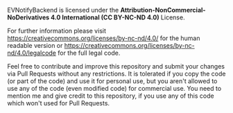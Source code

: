 EVNotifyBackend is licensed under the **Attribution-NonCommercial-NoDerivatives 4.0 International (CC BY-NC-ND 4.0)** License.

For further information please visit https://creativecommons.org/licenses/by-nc-nd/4.0/ for the human readable version
or https://creativecommons.org/licenses/by-nc-nd/4.0/legalcode for the full legal code.

Feel free to contribute and improve this repository and submit your changes via Pull Requests without any restrictions. 
It is tolerated if you copy the code (or part of the code) and use it for personal use,
but you aren't allowed to use any of the code (even modified code) for commercial use.
You need to mention me and give credit to this repository, if you use any of this code which won't used for Pull Requests.
